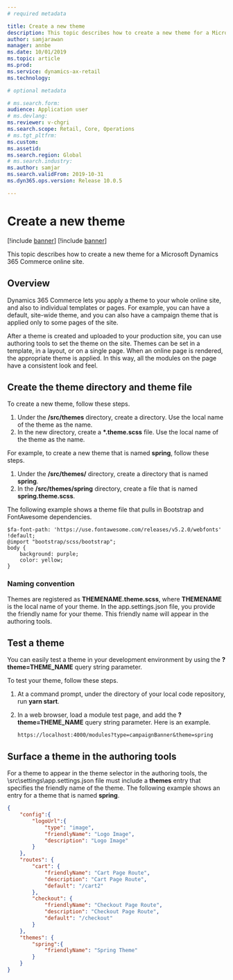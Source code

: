 ```yaml
---
# required metadata

title: Create a new theme
description: This topic describes how to create a new theme for a Microsoft Dynamics 365 Commerce online site. 
author: samjarawan
manager: annbe
ms.date: 10/01/2019
ms.topic: article
ms.prod: 
ms.service: dynamics-ax-retail
ms.technology: 

# optional metadata

# ms.search.form: 
audience: Application user
# ms.devlang: 
ms.reviewer: v-chgri
ms.search.scope: Retail, Core, Operations
# ms.tgt_pltfrm: 
ms.custom: 
ms.assetid: 
ms.search.region: Global
# ms.search.industry: 
ms.author: samjar
ms.search.validFrom: 2019-10-31
ms.dyn365.ops.version: Release 10.0.5

---
```

# Create a new theme

[!include [banner](../includes/preview-banner.md)]
[!include [banner](../includes/banner.md)]

This topic describes how to create a new theme for a Microsoft Dynamics 365 Commerce online site.

## Overview

Dynamics 365 Commerce lets you apply a theme to your whole online site, and also to individual templates or pages. For example, you can have a default, site-wide theme, and you can also have a campaign theme that is applied only to some pages of the site.

After a theme is created and uploaded to your production site, you can use authoring tools to set the theme on the site. Themes can be set in a template, in a layout, or on a single page. When an online page is rendered, the appropriate theme is applied. In this way, all the modules on the page have a consistent look and feel.

## Create the theme directory and theme file

To create a new theme, follow these steps.

1. Under the **/src/themes** directory, create a directory. Use the local name of the theme as the name.
1. In the new directory, create a **\*.theme.scss** file. Use the local name of the theme as the name.

For example, to create a new theme that is named **spring**, follow these steps.

1. Under the **/src/themes/** directory, create a directory that is named **spring**.
1. In the **/src/themes/spring** directory, create a file that is named **spring.theme.scss**.

The following example shows a theme file that pulls in Bootstrap and FontAwesome dependencies.

```
$fa-font-path: 'https://use.fontawesome.com/releases/v5.2.0/webfonts' !default;
@import "bootstrap/scss/bootstrap";
body {
    background: purple;
    color: yellow;
}
```

### Naming convention

Themes are registered as **THEMENAME.theme.scss**, where **THEMENAME** is the local name of your theme. In the app.settings.json file, you provide the friendly name for your theme. This friendly name will appear in the authoring tools.

## Test a theme

You can easily test a theme in your development environment by using the **?theme=THEME\_NAME** query string parameter.

To test your theme, follow these steps.

1. At a command prompt, under the directory of your local code repository, run **yarn start**. 
1. In a web browser, load a module test page, and add the **?theme=THEME\_NAME** query string parameter. Here is an example.

    `https://localhost:4000/modules?type=campaignBanner&theme=spring`

## Surface a theme in the authoring tools

For a theme to appear in the theme selector in the authoring tools, the \\src\\settings\\app.settings.json file must include a **themes** entry that specifies the friendly name of the theme. The following example shows an entry for a theme that is named **spring**.

```json
{
    "config":{
        "logoUrl":{
            "type": "image",
            "friendlyName": "Logo Image",
            "description": "Logo Image"
        }
    },
    "routes": {
        "cart": {
            "friendlyName": "Cart Page Route",
            "description": "Cart Page Route",
            "default": "/cart2"
        },
        "checkout": {
            "friendlyName": "Checkout Page Route",
            "description": "Checkout Page Route",
            "default": "/checkout"
        }
    },
    "themes": {
        "spring":{
            "friendlyName": "Spring Theme"
        }
    }
}
```
